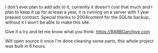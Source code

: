 I don't ever plan to add ads to it, currently it doesn't cost that much and I plan to keep it up for at least a year, it is running on a server with 1 year prepaid contract.
Special thanks to 2004content for the SQLite backup, without it I won't be able to make this site.

Give it a try and let me know what you think: https://RARBGarchive.com

Will open source it once I'm done cleaning some parts, this whole project was built in 6 hours.

